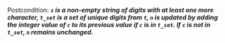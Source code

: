 Postcondition: ***`s` is a non-empty string of digits with at least one more character, `t_set` is a set of unique digits from `t`, `n` is updated by adding the integer value of `c` to its previous value if `c` is in `t_set`. If `c` is not in `t_set`, `n` remains unchanged.***
